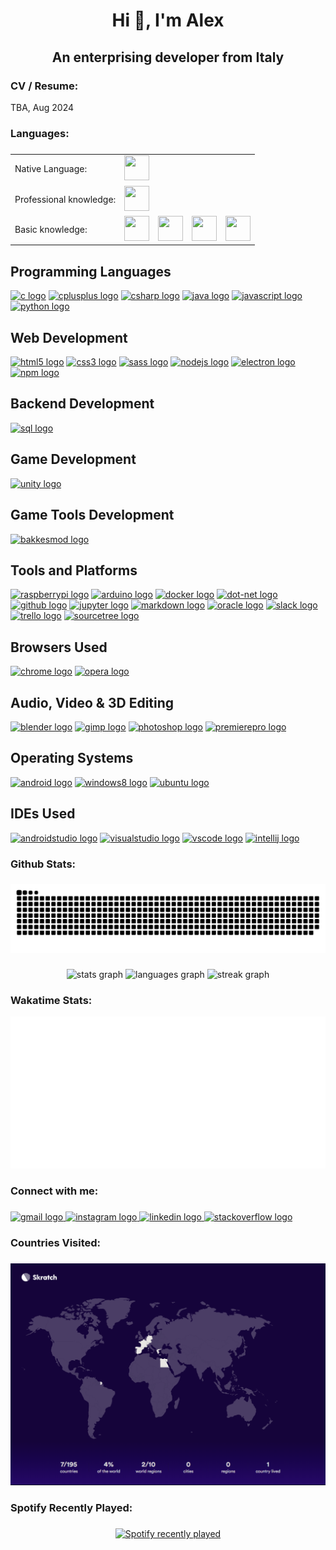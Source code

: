<h1 align="center">Hi 👋, I'm Alex</h1>

###

<h2 align="center">An enterprising developer from Italy</h2>

###

<h3 align="left">CV / Resume:</h3>
<div>TBA, Aug 2024</div>

###

<h3 align="left">Languages:</h3>

###

<div>
    <table>
      <tr>
        <td>Native Language:</td>
        <td><img src="https://img.icons8.com/office/256/italy.png" width="40" height="40"/></td>
      </tr>
      <tr>
        <td>Professional knowledge:</td>
        <td><img src="https://img.icons8.com/office/256/great-britain.png" width="40" height="40"/></td>
      </tr>
      <tr>
        <td>Basic knowledge:</td>
        <td><img src="https://img.icons8.com/office/256/spain-2.png" width="40" height="40"/></td>
        <td><img src="https://img.icons8.com/office/256/france.png" width="40" height="40"/></td>
        <td><img src="https://img.icons8.com/office/256/norway.png" width="40" height="40"/></td>
        <td><img src="https://img.icons8.com/office/256/portugal.png" width="40" height="40"/></td>
      </tr>
    </table>
</div>

###

<div align="left">
  <div>
    <h2>Programming Languages</h2>
    <a href="https://www.cprogramming.com/"><img src="https://cdn.jsdelivr.net/gh/devicons/devicon/icons/c/c-original.svg" height="40" width="52" alt="c logo" /></a>
    <a href="http://www.cplusplus.com/"><img src="https://cdn.jsdelivr.net/gh/devicons/devicon/icons/cplusplus/cplusplus-original.svg" height="40" width="52" alt="cplusplus logo" /></a>
    <a href="https://docs.microsoft.com/en-us/dotnet/csharp/"><img src="https://cdn.jsdelivr.net/gh/devicons/devicon/icons/csharp/csharp-original.svg" height="40" width="52" alt="csharp logo" /></a>
    <a href="https://www.java.com/"><img src="https://cdn.jsdelivr.net/gh/devicons/devicon/icons/java/java-original.svg" height="40" width="52" alt="java logo" /></a>
    <a href="https://developer.mozilla.org/en-US/docs/Web/JavaScript"><img src="https://cdn.jsdelivr.net/gh/devicons/devicon/icons/javascript/javascript-original.svg" height="40" width="52" alt="javascript logo" /></a>
    <a href="https://www.python.org/"><img src="https://cdn.jsdelivr.net/gh/devicons/devicon/icons/python/python-original.svg" height="40" width="52" alt="python logo" /></a>
  </div>
  <div>
    <h2>Web Development</h2>
    <a href="https://developer.mozilla.org/en-US/docs/Web/HTML"><img src="https://cdn.jsdelivr.net/gh/devicons/devicon/icons/html5/html5-original.svg" height="40" width="52" alt="html5 logo" /></a>
    <a href="https://developer.mozilla.org/en-US/docs/Web/CSS"><img src="https://cdn.jsdelivr.net/gh/devicons/devicon/icons/css3/css3-original.svg" height="40" width="52" alt="css3 logo" /></a>
    <a href="https://sass-lang.com/"><img src="https://cdn.jsdelivr.net/gh/devicons/devicon/icons/sass/sass-original.svg" height="40" width="52" alt="sass logo" /></a>
    <a href="https://nodejs.org/"><img src="https://cdn.jsdelivr.net/gh/devicons/devicon/icons/nodejs/nodejs-original.svg" height="40" width="52" alt="nodejs logo" /></a>
    <a href="https://www.electronjs.org/"><img src="https://cdn.jsdelivr.net/gh/devicons/devicon/icons/electron/electron-original.svg" height="40" width="52" alt="electron logo" /></a>
    <a href="https://www.npmjs.com/"><img src="https://cdn.jsdelivr.net/gh/devicons/devicon/icons/npm/npm-original-wordmark.svg" height="40" width="52" alt="npm logo" /></a>
  </div>
  <div>
    <h2>Backend Development</h2>
    <a href="https://www.mysql.com/"><img src="https://cdn.jsdelivr.net/gh/devicons/devicon/icons/mysql/mysql-original.svg" height="40" width="52" alt="sql logo" /></a>
  </div>
  <div>
    <h2>Game Development</h2>
    <a href="https://unity.com/"><img src="https://cdn.jsdelivr.net/gh/devicons/devicon/icons/unity/unity-original.svg" height="40" width="52" alt="unity logo" /></a>
  </div>
    <div>
    <h2>Game Tools Development</h2>
    <a href="https://bakkesmod.com/"><img src="https://avatars.githubusercontent.com/u/50459282?s=280&v=4" height="40" width="40" alt="bakkesmod logo" /></a>
  </div>
  <div>
    <h2>Tools and Platforms</h2>    
    <a href="https://www.raspberrypi.org/"><img src="https://cdn.jsdelivr.net/gh/devicons/devicon/icons/raspberrypi/raspberrypi-original.svg" height="40" width="52" alt="raspberrypi logo" /></a>
    <a href="https://www.arduino.cc/"><img src="https://cdn.jsdelivr.net/gh/devicons/devicon/icons/arduino/arduino-original.svg" height="40" width="52" alt="arduino logo" /></a>
    <a href="https://www.docker.com/"><img src="https://cdn.jsdelivr.net/gh/devicons/devicon/icons/docker/docker-original.svg" height="40" width="52" alt="docker logo" /></a>
    <a href="https://dotnet.microsoft.com/"><img src="https://cdn.jsdelivr.net/gh/devicons/devicon/icons/dot-net/dot-net-original.svg" height="40" width="52" alt="dot-net logo" /></a>
    <a href="https://github.com/"><img src="https://cdn.jsdelivr.net/gh/devicons/devicon/icons/github/github-original.svg" height="40" width="52" alt="github logo" /></a>
    <a href="https://jupyter.org/"><img src="https://cdn.jsdelivr.net/gh/devicons/devicon/icons/jupyter/jupyter-original.svg" height="40" width="52" alt="jupyter logo" /></a>
    <a href="https://daringfireball.net/projects/markdown/"><img src="https://cdn.jsdelivr.net/gh/devicons/devicon/icons/markdown/markdown-original.svg" height="40" width="52" alt="markdown logo" /></a>
    <a href="https://www.oracle.com/"><img src="https://cdn.jsdelivr.net/gh/devicons/devicon/icons/oracle/oracle-original.svg" height="40" width="52" alt="oracle logo" /></a>
    <a href="https://slack.com/"><img src="https://cdn.jsdelivr.net/gh/devicons/devicon/icons/slack/slack-original.svg" height="40" width="52" alt="slack logo" /></a>
    <a href="https://trello.com/"><img src="https://cdn.jsdelivr.net/gh/devicons/devicon/icons/trello/trello-plain.svg" height="40" width="52" alt="trello logo" /></a>
    <a href="https://www.sourcetreeapp.com/"><img src="https://cdn.jsdelivr.net/gh/devicons/devicon/icons/sourcetree/sourcetree-original.svg" height="40" width="52" alt="sourcetree logo" /></a>
  </div>
  <div>
    <h2>Browsers Used</h2>
    <a href="https://www.google.com/chrome/"><img src="https://cdn.jsdelivr.net/gh/devicons/devicon/icons/chrome/chrome-original.svg" height="40" width="52" alt="chrome logo" /></a>
    <a href="https://www.opera.com/"><img src="https://cdn.jsdelivr.net/gh/devicons/devicon/icons/opera/opera-original.svg" height="40" width="52" alt="opera logo" /></a>
  </div>
  <div>
    <h2>Audio, Video & 3D Editing</h2>
    <a href="https://www.blender.org/"><img src="https://cdn.jsdelivr.net/gh/devicons/devicon/icons/blender/blender-original.svg" height="40" width="52" alt="blender logo" /></a>
    <a href="https://www.gimp.org/"><img src="https://cdn.jsdelivr.net/gh/devicons/devicon/icons/gimp/gimp-original.svg" height="40" width="52" alt="gimp logo" /></a>
    <a href="https://www.adobe.com/products/photoshop.html"><img src="https://cdn.jsdelivr.net/gh/devicons/devicon/icons/photoshop/photoshop-line.svg" height="40" width="52" alt="photoshop logo" /></a>
    <a href="https://www.adobe.com/products/premiere.html"><img src="https://cdn.jsdelivr.net/gh/devicons/devicon/icons/premierepro/premierepro-original.svg" height="40" width="52" alt="premierepro logo" /></a>
  </div>
  <div>
    <h2>Operating Systems</h2>
    <a href="https://www.android.com/"><img src="https://cdn.jsdelivr.net/gh/devicons/devicon/icons/android/android-original.svg" height="40" width="52" alt="android logo" /></a>
    <a href="https://www.microsoft.com/en-us/windows/"><img src="https://cdn.jsdelivr.net/gh/devicons/devicon/icons/windows8/windows8-original.svg" height="40" width="52" alt="windows8 logo" /></a>
    <a href="https://ubuntu.com/"><img src="https://cdn.jsdelivr.net/gh/devicons/devicon/icons/ubuntu/ubuntu-plain.svg" height="40" width="52" alt="ubuntu logo" /></a>
  </div>
  <div>
    <h2>IDEs Used</h2>    
    <a href="https://developer.android.com/studio"><img src="https://cdn.jsdelivr.net/gh/devicons/devicon/icons/androidstudio/androidstudio-original.svg" height="40" width="52" alt="androidstudio logo" /></a>
    <a href="https://visualstudio.microsoft.com/"><img src="https://cdn.jsdelivr.net/gh/devicons/devicon/icons/visualstudio/visualstudio-plain.svg" height="40" width="52" alt="visualstudio logo" /></a>
    <a href="https://code.visualstudio.com/"><img src="https://cdn.jsdelivr.net/gh/devicons/devicon/icons/vscode/vscode-original.svg" height="40" width="52" alt="vscode logo" /></a>
    <a href="https://www.jetbrains.com/idea/"><img src="https://cdn.jsdelivr.net/gh/devicons/devicon/icons/intellij/intellij-original.svg" height="40" width="52" alt="intellij logo" /></a>
  </div>
</div>

###

<h3 align="left">Github Stats:</h3>

###

<img src="https://raw.githubusercontent.com/AlexFiorini/AlexFiorini/output/snake.svg" alt="Snake animation" />

###

<div align="center">
  <img src="https://github-readme-stats.vercel.app/api?username=AlexFiorini&hide_title=false&hide_rank=false&show_icons=true&include_all_commits=true&count_private=true&disable_animations=false&theme=default&locale=en&hide_border=false&order=1" height="150" alt="stats graph"  />
  <img src="https://github-readme-stats.vercel.app/api/top-langs?username=AlexFiorini&locale=en&hide_title=false&layout=compact&card_width=320&langs_count=5&theme=default&hide_border=false&order=2" height="150" alt="languages graph"  />
  <img src="https://streak-stats.demolab.com?user=AlexFiorini&locale=en&mode=weekly&theme=default&hide_border=false&border_radius=5&date_format=j M[ Y]&order=3" height="150" alt="streak graph"  />
</div>

###

<h3 align="left">Wakatime Stats:</h3>

![My Image](metrics.plugin.wakatime.svg)

###

<h3 align="left">Connect with me:</h3>

###

<div align="left">
  <a href="mailto:fiorini.alex48@gmail.com" target="_blank">
    <img src="https://raw.githubusercontent.com/maurodesouza/profile-readme-generator/master/src/assets/icons/social/gmail/default.svg" width="52" height="40" alt="gmail logo"  />
  </a>
  <a href="https://www.instagram.com/alexfiorini_48/" target="_blank">
    <img src="https://raw.githubusercontent.com/maurodesouza/profile-readme-generator/master/src/assets/icons/social/instagram/default.svg" width="52" height="40" alt="instagram logo"  />
  </a>
  <a href="https://www.linkedin.com/in/alex-fiorini-42a669253/" target="_blank">
    <img src="https://raw.githubusercontent.com/maurodesouza/profile-readme-generator/master/src/assets/icons/social/linkedin/default.svg" width="52" height="40" alt="linkedin logo"  />
  </a>
  <a href="https://stackoverflow.com/users/19370254/alex-fiorini" target="_blank">
    <img src="https://raw.githubusercontent.com/maurodesouza/profile-readme-generator/master/src/assets/icons/social/stackoverflow/default.svg" width="52" height="40" alt="stackoverflow logo"  />
  </a>
</div>

###

<h3 align="left">Countries Visited:</h3>

###

[![Website Preview](https://github.com/AlexFiorini/AlexFiorini/blob/28607ff3661fbd8dd5179713fcfaaa65faa517de/Screenshot%202023-09-15%20233639.png)](https://share.skratch.world/7rDVTpAkdt/visited)

###

<h3 align="left">Spotify Recently Played:</h3>

###

<div align="center">
  <a href="https://open.spotify.com/user/z6x5ocln8mcylkymcqxze9u19">
    <img src="https://spotify-recently-played-readme.vercel.app/api?user=z6x5ocln8mcylkymcqxze9u19&count=5&unique=1" alt="Spotify recently played"  />
  </a>
</div>

###

